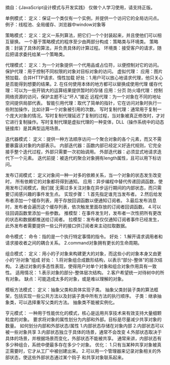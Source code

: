 摘自：《JavaScript设计模式与开发实践》
仅做个人学习使用，请支持正版。

单例模式：
定义：保证一个类仅有一个实例，并提供一个访问它的全局访问点。
例子：线程池、全局缓存、浏览器中window对象等

策略模式：
定义：定义一系列算法，把它们一个个封装起来，并且使他们可以相互替换。
一个基于策略模式的程序至少由两部分构成：策略类与环境类。
策略类：封装了具体的算法，并负责具体的计算过程。
环境类：接受客户的请求，随后把请求委托给某一个策略类。

代理模式：
定义：为一个对象提供一个代用品或占位符，以便控制对它的访问。
保护代理：用于控制不同权限的对象对目标对象的访问。
虚拟代理：
	应用：图片预加载、合并HTTP请求、惰性加载
好处：1.用户可以放心地请求代理，他只关心是否能得到想要的结果。2. 在任何使用本体的地方都可以替换成使用代理
缓存代理：可以为一些开销大的运算结果提供暂时的存储
	应用：分页
防火墙代理：控制网络资源的访问，保护主题不让“坏人”接近
远程代理：为一个对象在不同的地址空间提供局部代表。
智能引用代理：取代了简单的指针，它在访问对象时执行一些附加操作，比如计算一个对象被引用的次数。
写时复制代理：通常用于复制一个庞大对象的情况。写时复制代理延迟了复制的过程，当对象被真正修改时，才对它进行复制操作。写时复制代理是虚拟代理的一种变体，DLL（操作系统中的动态链接库）是其典型运用场景。

迭代器模式：
定义：提供一种方法顺序访问一个聚合对象的各个元素，而又不需要暴露该对象的内部表示。
内部迭代器：函数内部已经定义好迭代规则，它完全接手整个迭代过程，外部只需要一次初始调用。
外部迭代器：必须显式地请求迭代下一个元素。
迭代前提：被迭代的聚合对象拥有length属性，且可以用下标访问。

发布订阅模式：
定义对象间一种一对多的依赖关系，当一个对象的状态发生改变时，
所有依赖它的对象都将得到通知。
应用：异步编程中替代传递回调函数，使用发布订阅模式，我们就
无需过多关注对象在异步运行期间的内部状态，而只需要订阅感兴趣的事件发生点。
实现步骤：
	1.首先指定谁充当发布者。
	2.然后给发布者添加一个缓存列表，用于存放回调函数以便通知订阅者。
	3.最后发布消息时，发布者会遍历这个缓存列表，依次触发里面存放的订阅者回调函数。
	4.可以往回调函数里添加一些参数。
推模型：在事件发生时，发布者一次性把所有更改的状态和数据都推送给订阅者。
拉模型：发布者仅仅通知订阅者事件已经发生，此外发布者需要提供一些公开的接口供订阅者来主动拉取数据。

命令模式：
命令：指的是一个执行特定事情的指令。
好处：
	1.解开请求调用者和请求接收者之间的耦合关系。
	2.command对象拥有更长的生命周期。


组合模式：
定义：用小的子对象来构建更大的对象，而这些小的对象本身又由更小的“孙对象”组成
好处：
	1.将对象组合成数形结构，以表示“部分-整体”的层次结构。
	2.通过对象的多态性表现，使得用户对单个对象和组合对象作用具有一致性。
适用情况：
	1.表示对象的部分-整体层次结构。
	2.客户希望统一对待树中的所有对象。
缺点：可能造成太多的对象，或是难以理解的对象。


模板方法模式：
定义：抽象父类和具体实现子类。
抽象父类封装子类的算法框架，包括实现一些公共方法以及封装子类中所有方法的执行顺序。
子类：继承抽象类，可以选择重写父类的方法。
抽象类不能被实例化。

亨元模式：
一种用于性能优化的模式，核心是运用共享技术来有效支持大量细颗粒度的对象。
要求将对象的属性划分为内部和外部。目标是尽量减少共享对象的数量。
如何划分内部和外部状态/属性
1.内部状态存储在对象内部
2.内部状态可以被一些对象共享
3.内部状态独立于具体的场景，通常不会改变
4.外部状态取决于具体的场景，并根据场景而变化，外部状态不能被共享。
通常来讲，内部状态有多少种组合，系统中便最多存在多少个对象。
优化：
1.只有当某种共享对象被真正需要时，它才从工厂中被创建出来。
2.可以用一个管理器来记录对象相关的外部状态，使这些外部状态通过某个钩子
和共享对象联系起来。




